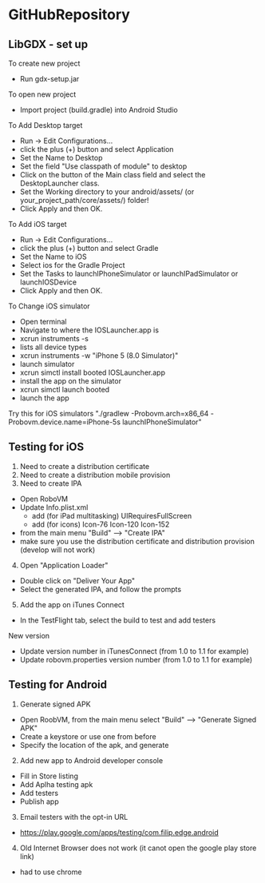 # GitHubRepository

LibGDX - set up
--------------------------

To create new project
- Run gdx-setup.jar


To open new project
- Import project (build.gradle) into Android Studio

To Add Desktop target
- Run -> Edit Configurations...
- click the plus (+) button and select Application
- Set the Name to Desktop
- Set the field "Use classpath of module" to desktop
- Click on the button of the Main class field and select the DesktopLauncher class. 
- Set the Working directory to your android/assets/ (or your_project_path/core/assets/) folder! 
- Click Apply and then OK.

To Add iOS target
- Run -> Edit Configurations...
- click the plus (+) button and select Gradle
- Set the Name to iOS
- Select ios for the Gradle Project
- Set the Tasks to launchIPhoneSimulator or launchIPadSimulator or launchIOSDevice
- Click Apply and then OK.

To Change iOS simulator
- Open terminal
- Navigate to where the IOSLauncher.app is
- xcrun instruments -s
- lists all device types
- xcrun instruments -w "iPhone 5 (8.0 Simulator)"
- launch simulator
- xcrun simctl install booted IOSLauncher.app 
- install the app on the simulator
- xcrun simctl launch booted <app identifier or bundle id>
- launch the app

Try this for iOS simulators
"./gradlew -Probovm.arch=x86_64 -Probovm.device.name=iPhone-5s launchIPhoneSimulator"


Testing for iOS
--------------------------

1. Need to create a distribution certificate
2. Need to create a distribution mobile provision
3. Need to create IPA
- Open RoboVM
- Update Info.plist.xml
  - add (for iPad multitasking)
        <key>UIRequiresFullScreen</key>
        <true/>
  - add (for icons)
        <string>Icon-76</string>
        <string>Icon-120</string>
        <string>Icon-152</string>
- from the main menu "Build" --> "Create IPA"
- make sure you use the distribution certificate and distribution provision (develop will not work)
4. Open "Application Loader"
- Double click on "Deliver Your App"
- Select the generated IPA, and follow the prompts
5. Add the app on iTunes Connect
- In the TestFlight tab, select the build to test and add testers

New version
- Update version number in iTunesConnect (from 1.0 to 1.1 for example)
- Update robovm.properties version number (from 1.0 to 1.1 for example) 

Testing for Android
--------------------------

1. Generate signed APK
- Open RoobVM, from the main menu select "Build" --> "Generate Signed APK"
- Create a keystore or use one from before
- Specify the location of the apk, and generate
2. Add new app to Android developer console
- Fill in Store listing
- Add Aplha testing apk
- Add testers
- Publish app
3. Email testers with the opt-in URL
- https://play.google.com/apps/testing/com.filip.edge.android
4. Old Internet Browser does not work (it canot open the google play store link)
- had to use chrome



